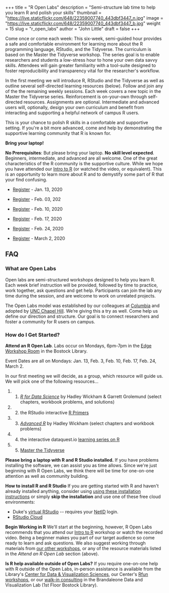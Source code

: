 +++
title = "R Open Labs"
description = "Semi-structure lab time to help you learn R and polish your skills"
thumbnail = "https://live.staticflickr.com/648/22359007740_443dbf3447_n.jpg"
image = "https://live.staticflickr.com/648/22359007740_443dbf3447_b.jpg"
weight = 15
slug = "r_open_labs"
author = "John Little"
draft = false
+++

Come once or come each week:  This six-week, semi-guided hour provides a safe and comfortable environment for learning more about the R programming language, RStudio, and the Tidyverse.  The curriculum is based on the Master the Tidyverse workshop.  The series goal is to enable researchers and students a low-stress hour to hone your own data savvy skills.  Attendees will gain greater familiarity with a tool-suite designed to foster reproducibility and transparency vital for the researcher's workflow.

In the first meeting we will introduce R, RStudio and the Tidyverse as well as outline several self-directed learning resources (below).  Follow and join any of the the remaining weekly sessions.  Each week covers a new topic in the Master the Tidyverse series. Reinforcement is on-your-own through self-directed resources.  Assignments are optional.  Intermediate and advanced users will, optionally, design your own curriculum and benefit from interacting and supporting a helpful network of campus R users.  

This is your chance to polish R skills in a comfortable and supportive setting. If you're a bit more advanced, come and help by demonstrating the supportive learning community that R is known for. 

**Bring your laptop!**

**No Prerequisites**:  But please bring your laptop. **No skill level expected**. Beginners, intermediate, and advanced are all welcome.  One of the great characteristics of the R community is the supportive culture.  While we hope you have attended our [Intro to R](/portfolio/intro2r_workshop/) (or watched the video, or equivalent).  This is an opportunity to learn more about R and to demystify some part of R that your find confusing.

- <a href="https://duke.libcal.com/event/6095541" class="button">Register</a> - Jan. 13, 2020

- <a href="https://duke.libcal.com/event/6095544" class="button">Register</a> - Feb. 03, 202

- <a href="https://duke.libcal.com/event/6095545" class="button">Register</a> - Feb. 10, 2020

- <a href="https://duke.libcal.com/event/6095546" class="button">Register</a> - Feb. 17, 2020

- <a href="https://duke.libcal.com/event/6095547" class="button">Register</a> - Feb. 24, 2020

- <a href="https://duke.libcal.com/event/6095548" class="button">Register</a> - March 2, 2020

## FAQ

### What are Open Labs

Open labs are semi-structured workshops designed to help you learn R. Each week brief instruction will be provided, followed by time to practice, work together, ask questions and get help. Participants can join the lab any time during the session, and are welcome to work on unrelated projects.

The Open Labs model was established by our colleagues at [Columbia](https://blogs.cul.columbia.edu/dssc/2016/01/11/r-open-labs-this-spring-in-the-dssc/#more-3219) and adopted by [UNC Chapel Hill](http://ropenlabs.web.unc.edu/).  We’re giving this a try as well. Come help us define our direction and structure. Our goal is to connect researchers and foster a community for R users on campus.

### How do I Get Started?

**Attend an R Open Lab**.  Labs occur on Mondays, 6pm-7pm in the [Edge Workshop Room](https://library.duke.edu/edge/spaces) in the Bostock Library. 

Event Dates are all on Mondays:  Jan. 13, Feb. 3, Feb. 10, Feb. 17, Feb. 24, March 2.

In our first meeting we will decide, as a group, which resource will guide us.  We will pick one of the following resources...

1. 1) [*R for Data Science*](https://r4ds.had.co.nz/) by Hadley Wickham & Garrett Grolemund (select chapters, workbook problems, and solutions)
2. 2) the RStudio interactive [R Primers](https://rstudio.cloud/learn/primers)
3. 3) [*Advanced R*](https://adv-r.hadley.nz/) by Hadley Wickham (select chapters and workbook problems)
4. 4) the interactive dataquest.io [learning series on R](https://www.dataquest.io/path/data-analyst-r/)
5. 5) [Master the Tidyverse](https://github.com/rstudio/master-the-tidyverse)  

**Please bring a laptop with R and R Studio installed.** If you have problems installing the software, we can assist you as time allows.  Since we're just beginning with R Open Labs, we think there will be time for one-on-one attention as well as community building.  

**How to install R and R Studio**
If you are getting started with R and haven't already installed anything,  consider using [using these installation instructions](https://tutorials.shinyapps.io/00-setup/) or simply **skip the installation** and use one of these free cloud environments:

  - Duke's [virtual RStudio](https://vm-manage.oit.duke.edu/containers/rstudio) -- requires your [NetID](https://oit.duke.edu/what-we-do/applications/netid) login.
  - [RStudio Cloud](https://rstudio.cloud/)


**Begin Working in R**
We'll start at the beginning, however, R Open Labs recommends that you attend our [Intro to R](https://rfun.library.duke.edu/portfolio/intro2r_workshop/) workshop or watch the recorded video.  Being a beginner makes you part of our target audience so come ready to learn and ask questions.  We also suggest working through materials from [our other workshops](https://rfun.library.duke.edu/#portfolio), or any of the resource materials listed in the _Attend an R Open Lab_ section (above). 

**Is R help available outside of Open Labs?**
If you require one-on-one help with R outside of the Open Labs, in-person assistance is available from the Library's [Center for Data & Visualization Sciences](https://library.duke.edu/data), our Center's [Rfun workshops](https://rfun.library.duke.edu), or our [walk-in consulting](https://library.duke.edu/data/about/schedule) in the Brandaleone Data and Visualization Lab (1st Floor Bostock Library). 